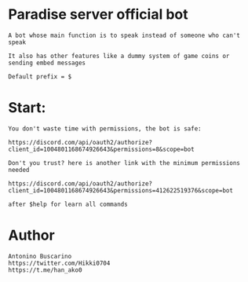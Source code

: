 # Paradise server official bot

    A bot whose main function is to speak instead of someone who can't speak

    It also has other features like a dummy system of game coins or sending embed messages

    Default prefix = $

# Start:
    You don't waste time with permissions, the bot is safe:

    https://discord.com/api/oauth2/authorize?client_id=1004801168674926643&permissions=8&scope=bot

    Don't you trust? here is another link with the minimum permissions needed

    https://discord.com/api/oauth2/authorize?client_id=1004801168674926643&permissions=412622519376&scope=bot

    after $help for learn all commands

# Author
    Antonino Buscarino
    https://twitter.com/Hikki0704
    https://t.me/han_ako0
  